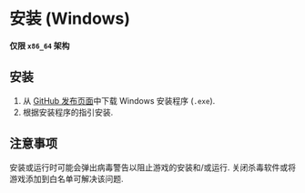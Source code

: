 # 安装 (Windows)

**仅限 `x86_64` 架构**

## 安装

1. 从 [GitHub 发布页面](https://github.com/Dinety-Team/Dinety/releases/)中下载 Windows 安装程序 (`.exe`).
2. 根据安装程序的指引安装.

## 注意事项

安装或运行时可能会弹出病毒警告以阻止游戏的安装和/或运行. 
关闭杀毒软件或将游戏添加到白名单可解决该问题.